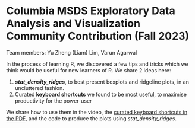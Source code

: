 # Columbia MSDS Exploratory Data Analysis and Visualization Community Contribution (Fall 2023)

Team members: Yu Zheng (Liam) Lim, Varun Agarwal

In the process of learning R, we discovered a few tips and tricks which we think would be useful for new learners of R. We share 2 ideas here:
1. **_stat_density_ridges_**, to best present boxplots and ridgeline plots, in an uncluttered fashion.
2. Curated **keyboard shortcuts** we found to be most useful, to maximise productivity for the power-user

We share how to use them in the video, the [curated keyboard shortcuts in the PDF](https://github.com/limyuzheng88/EDAV_Community_Contribution_grp4/blob/main/Rstudio_Keyboard_Shortcuts.pdf), and the code to produce the plots using _stat_density_ridges_. 
